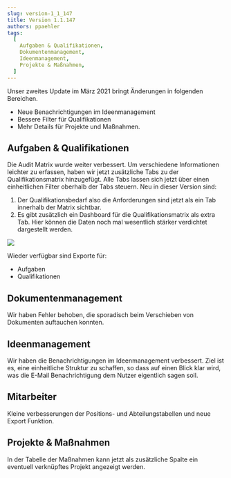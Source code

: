 ```yaml
---
slug: version-1_1_147
title: Version 1.1.147
authors: ppaehler
tags:
  [
    Aufgaben & Qualifikationen,
    Dokumentenmanagement,
    Ideenmanagement,
    Projekte & Maßnahmen,
  ]
---
```


Unser zweites Update im März 2021 bringt Änderungen in folgenden Bereichen.

- Neue Benachrichtigungen im Ideenmanagement
- Bessere Filter für Qualifikationen
- Mehr Details für Projekte und Maßnahmen.

<!--truncate-->

## Aufgaben & Qualifikationen

Die Audit Matrix wurde weiter verbessert. Um verschiedene Informationen leichter zu erfassen, haben wir jetzt zusätzliche Tabs zu der Qualifikationsmatrix hinzugefügt. Alle Tabs lassen sich jetzt über einen einheitlichen Filter oberhalb der Tabs steuern. Neu in dieser Version sind:

1. Der Qualifikationsbedarf also die Anforderungen sind jetzt als ein Tab innerhalb der Matrix sichtbar.
2. Es gibt zusätzlich ein Dashboard für die Qualifikationsmatrix als extra Tab. Hier können die Daten noch mal wesentlich stärker verdichtet dargestellt werden.

![](https://caqadmin.blob.core.windows.net/public-screenshots/manual-screenshots/Screenshot%202021-03-30%20125138_Q-Matrix.png)

Wieder verfügbar sind Exporte für:

- Aufgaben
- Qualifikationen

## Dokumentenmanagement

Wir haben Fehler behoben, die sporadisch beim Verschieben von Dokumenten auftauchen konnten.

## Ideenmanagement

Wir haben die Benachrichtigungen im Ideenmanagement verbessert. Ziel ist es, eine einheitliche Struktur zu schaffen, so dass auf einen Blick klar wird, was die E-Mail Benachrichtigung dem Nutzer eigentlich sagen soll.

## Mitarbeiter

Kleine verbesserungen der Positions- und Abteilungstabellen und neue Export Funktion.

## Projekte & Maßnahmen

In der Tabelle der Maßnahmen kann jetzt als zusätzliche Spalte ein eventuell verknüpftes Projekt angezeigt werden.
